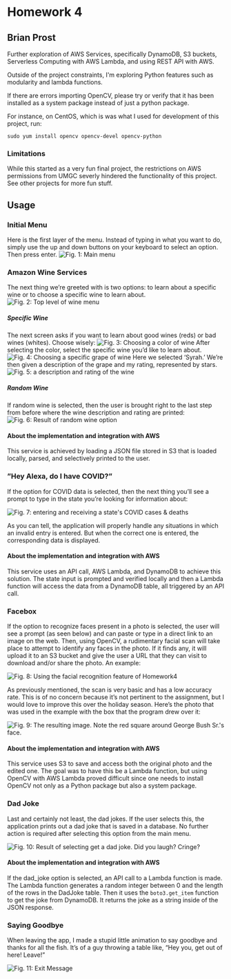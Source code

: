# Homework 4
## Brian Prost

Further exploration of AWS Services, specifically DynamoDB, S3 buckets, Serverless Computing with AWS Lambda, and using REST API with AWS.

Outside of the project constraints, I'm exploring Python features such as modularity and lambda functions.

If there are errors importing OpenCV, please try or verify that it has been installed as a system package instead of just a python package.

For instance, on CentOS, which is was what I used for development of this project, run:

`sudo yum install opencv opencv-devel opencv-python`

### Limitations
While this started as a very fun final project, the restrictions on AWS permissions from UMGC severly hindered the functionality of this project. See other projects for more fun stuff.

## Usage

### Initial Menu
Here is the first layer of the menu. Instead of typing in what you want to do, simply use the up and down buttons on your keyboard to select an option. Then press enter.
![Fig. 1: Main menu](./documentation/img/fig_1.png)
### Amazon Wine Services
The next thing we’re greeted with is two options: to learn about a specific wine or to choose a specific wine to learn about.
![Fig. 2: Top level of wine menu](./documentation/img/fig_2.png)
##### Specific Wine
The next screen asks if you want to learn about good wines (reds) or bad wines (whites). Choose wisely:
![Fig. 3: Choosing a color of wine](./documentation/img/fig_3.png)
After selecting the color, select the specific wine you’d like to learn about.
![Fig. 4: Choosing a specific grape of wine](./documentation/img/fig_4.png)
Here we selected ‘Syrah.’ We’re then given a description of the grape and my rating, represented by stars.
![Fig. 5: a description and rating of the wine](./documentation/img/fig_5.png)
##### Random Wine
If random wine is selected, then the user is brought right to the last step from before where the wine description and rating are printed:
![Fig. 6: Result of random wine option](./documentation/img/fig_6.png)
#### About the implementation and integration with AWS
This service is achieved by loading a JSON file stored in S3 that is loaded locally, parsed, and selectively printed to the user.

### ”Hey Alexa, do I have COVID?”

If the option for COVID data is selected, then the next thing you’ll see a prompt to type in the state you’re looking for information about:

![Fig. 7: entering and receiving a state's COVID cases & deaths](./documentation/img/fig_7.png)

As you can tell, the application will properly handle any situations in which an invalid entry is entered. But when the correct one is entered, the corresponding data is displayed.

#### About the implementation and integration with AWS

This service uses an API call, AWS Lambda, and DynamoDB to achieve this solution. The state input is prompted and verified locally and then a Lambda function will access the data from a DynamoDB table, all triggered by an API call.

### Facebox
If the option to recognize faces present in a photo is selected, the user will see a prompt (as seen below) and can paste or type in a direct link to an image on the web. Then, using OpenCV, a rudimentary facial scan will take place to attempt to identify any faces in the photo. If it finds any, it will upload it to an S3 bucket and give the user a URL that they can visit to download and/or share the photo. An example:

![Fig. 8: Using the facial recognition feature of Homework4](./documentation/img/fig_8.png)

As previously mentioned, the scan is very basic and has a low accuracy rate. This is of no concern because it’s not pertinent to the assignment, but I would love to improve this over the holiday season. Here’s the photo that was used in the example with the box that the program drew over it:

![Fig. 9: The resulting image. Note the red square around George Bush Sr.'s face.](./documentation/img/fig_9.jpg)

#### About the implementation and integration with AWS

This service uses S3 to save and access both the original photo and the edited one. The goal was to have this be a Lambda function, but using OpenCV with AWS Lambda proved difficult since one needs to install OpenCV not only as a Python package but also a system package. 

### Dad Joke

Last and certainly not least, the dad jokes. If the user selects this, the application prints out a dad joke that is saved in a database. No further action is required after selecting this option from the main menu.

![Fig. 10: Result of selecting get a dad joke. Did you laugh? Cringe?](./documentation/img/fig_10.png)

#### About the implementation and integration with AWS

If the dad\_joke option is selected, an API call to a Lambda function is made. The Lambda function generates a random integer between 0 and the length of the rows in the DadJoke table. Then it uses the `boto3.get_item` function to get the joke from DynamoDB. It returns the joke as a string inside of the JSON response.

### Saying Goodbye

When leaving the app, I made a stupid little animation to say goodbye and thanks for all the fish. It’s of a guy throwing a table like, “Hey you, get out of here! Leave!” 

![Fig. 11: Exit Message](./documentation/img/fig_11.webp)
